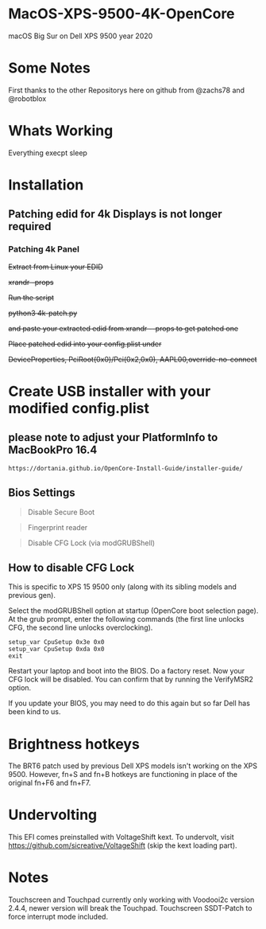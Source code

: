 # MacOS-XPS-9500-4K-OpenCore
macOS Big Sur on Dell XPS 9500 year 2020

# Some Notes
First thanks to the other Repositorys here on github from @zachs78 and @robotblox

# Whats Working
Everything execpt sleep


# Installation

## Patching edid for 4k Displays is not longer required 

### Patching 4k Panel
~~Extract from Linux your EDID~~

~~xrandr -props~~

~~Run the script~~

~~python3 4k-patch.py~~

~~and paste your extracted edid from xrandr --props to get patched one~~

~~Place patched edid into your config.plist under~~

~~DeviceProperties, PciRoot(0x0)/Pci(0x2,0x0), AAPL00,override-no-connect~~



# Create USB installer with your modified config.plist
## please note to adjust your PlatformInfo to MacBookPro 16.4

```
https://dortania.github.io/OpenCore-Install-Guide/installer-guide/
```

## Bios Settings

> Disable Secure Boot

> Fingerprint reader

> Disable CFG Lock (via modGRUBShell)

## How to disable CFG Lock

This is specific to XPS 15 9500 only (along with its sibling models and previous gen).

Select the modGRUBShell option at startup (OpenCore boot selection page). At the grub prompt, enter the following commands (the first line unlocks CFG, the second line unlocks overclocking).

```
setup_var CpuSetup 0x3e 0x0
setup_var CpuSetup 0xda 0x0
exit
```

Restart your laptop and boot into the BIOS. Do a factory reset. Now your CFG lock will be disabled. You can confirm that by running the VerifyMSR2 option.

If you update your BIOS, you may need to do this again but so far Dell has been kind to us.



# Brightness hotkeys
The BRT6 patch used by previous Dell XPS models isn't working on the XPS 9500. However, fn+S and fn+B hotkeys are functioning in place of the original fn+F6 and fn+F7.

# Undervolting
This EFI comes preinstalled with VoltageShift kext. To undervolt, visit https://github.com/sicreative/VoltageShift (skip the kext loading part).

# Notes
Touchscreen and Touchpad currently only working with Voodooi2c version 2.4.4, newer version will break the Touchpad.
Touchscreen SSDT-Patch to force interrupt mode included.

